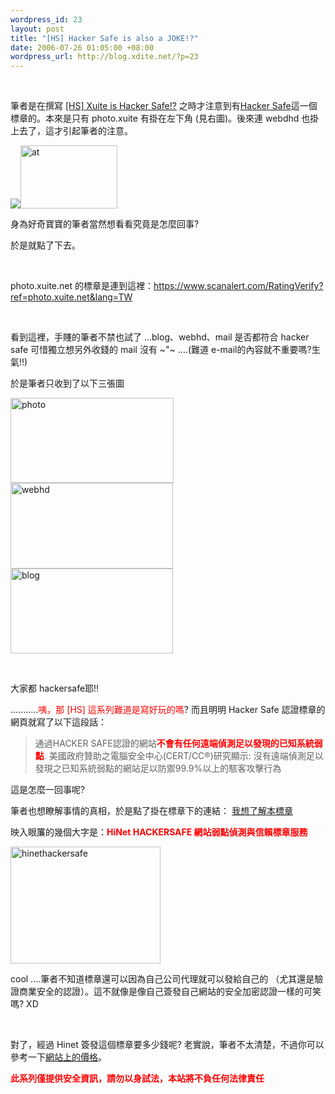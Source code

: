 ```yaml
--- 
wordpress_id: 23
layout: post
title: "[HS] Hacker Safe is also a JOKE!?"
date: 2006-07-26 01:05:00 +08:00
wordpress_url: http://blog.xdite.net/?p=23
---
```

<div> &nbsp; </div><p>筆者是在撰寫 <a href="http://xuite-joke.blogspot.com/2006/07/hs-xuite-is-hacker-safe.html">[HS] Xuite is Hacker Safe!?</a> 之時才注意到有<a href="http://hackersafe.idc.hinet.net/">Hacker Safe</a>這一個標章的。本來是只有 photo.xuite 有掛在左下角 (見右圖)。後來連 webdhd 也掛上去了，這才引起筆者的注意。</p><p><a href="http://www.flickr.com/photos/49274115@N00/198130519/" title="photo sharing"><img src="http://static.flickr.com/71/198130519_902acbf819_m.jpg" border="0" /></a><a href="http://www.flickr.com/photos/49274115@N00/198137582/" title="Photo Sharing"><img src="http://static.flickr.com/58/198137582_de44f5bba6_o.jpg" border="0" alt="at" width="155" height="101" /></a></p><p>身為好奇寶寶的筆者當然想看看究竟是怎麼回事?</p><p> 於是就點了下去。   </p><p>&nbsp;</p><p>photo.xuite.net 的標章是連到這裡：<a href="https://www.scanalert.com/RatingVerify?ref=photo.xuite.net&amp;lang=TW">https://www.scanalert.com/RatingVerify?ref=photo.xuite.net&amp;lang=TW</a>   </p><p>&nbsp;</p><p>看到這裡，手賤的筆者不禁也試了 ...blog、webhd、mail 是否都符合 hacker safe 可惜獨立想另外收錢的 mail 沒有 ~&quot;~ ....(難道 e-mail的內容就不重要嗎?生氣!!)</p><p> 於是筆者只收到了以下三張圖</p><p>  <a href="http://www.flickr.com/photos/49274115@N00/198130892/" title="Photo Sharing"><img src="http://static.flickr.com/65/198130892_6023d3b10a_o.jpg" border="0" alt="photo" width="261" height="136" /></a><a href="http://www.flickr.com/photos/49274115@N00/198130894/" title="Photo Sharing"><img src="http://static.flickr.com/64/198130894_dff9b7a7f1_o.jpg" border="0" alt="webhd" width="260" height="137" /></a><a href="http://www.flickr.com/photos/49274115@N00/198130891/" title="Photo Sharing"><img src="http://static.flickr.com/68/198130891_71d8c82082_o.jpg" border="0" alt="blog" width="260" height="136" /></a>  </p><p>&nbsp;</p><p>大家都 hackersafe耶!! </p><p>...........<font color="#ff0000">咦，那 [HS] 這系列難道是寫好玩的嗎</font>? 而且明明 Hacker Safe 認證標章的網頁就寫了以下這段話：  </p><blockquote>通過HACKER SAFE認證的網站<font color="#ff0000"><strong>不會有任何遠端偵測足以發現的已知系統弱點</strong></font>. 美國政府贊助之電腦安全中心(CERT/CC&reg;)研究顯示:  沒有遠端偵測足以發現之已知系統弱點的網站足以防禦99.9%以上的駭客攻擊行為 </blockquote><p> 這是怎麼一回事呢? </p><p>筆者也想瞭解事情的真相，於是點了掛在標章下的連結： <a href="http://photo.xuite.net/_rhttp://hackersafe.idc.hinet.net/">我想了解本標章</a> </p><p>映入眼簾的幾個大字是：<font color="#ff0000"><strong>HiNet HACKERSAFE 網站弱點偵測與信賴標章服務</strong></font>   </p><p><a href="http://www.flickr.com/photos/49274115@N00/198150694/" title="Photo Sharing"><img src="http://static.flickr.com/78/198150694_97b9e485fe_m.jpg" border="0" alt="hinethackersafe" width="240" height="187" /></a>  </p><p>cool ....筆者不知道標章還可以因為自己公司代理就可以發給自己的 （尤其還是驗證商業安全的認證）。這不就像是像自己簽發自己網站的安全加密認證一樣的可笑嗎? XD</p><p>&nbsp;</p><p>  對了，經過 Hinet 簽發這個標章要多少錢呢? 老實說，筆者不太清楚，不過你可以參考一下<a href="http://hackersafe.idc.hinet.net/?%E7%94%A2%E5%93%81%E5%83%B9%E6%A0%BC">網站上的價格</a>。  </p><p><font color="#ff0000"><strong>此系列僅提供安全資訊，請勿以身試法，本站將不負任何法律責任</strong></font></p>
